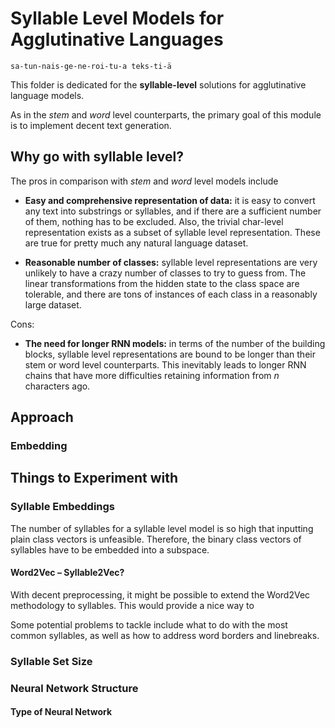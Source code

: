 # Syllable Level Models for Agglutinative Languages

```
sa-tun-nais-ge-ne-roi-tu-a teks-ti-ä
```

This folder is dedicated for the __syllable-level__ solutions for agglutinative language models.

As in the _stem_ and _word_ level counterparts, the primary goal of this module is to implement decent text generation.

## Why go with syllable level?

The pros in comparison with _stem_ and _word_ level models include

* __Easy and comprehensive representation of data:__ it is easy to convert any text into substrings or syllables, and if there are a sufficient number of them, nothing has to be excluded. Also, the trivial char-level representation exists as a subset of syllable level representation. These are true for pretty much any natural language dataset. 

* __Reasonable number of classes:__ syllable level representations are very unlikely to have a crazy number of classes to try to guess from. The linear transformations from the hidden state to the class space are tolerable, and there are tons of instances of each class in a reasonably large dataset.

Cons:

* __The need for longer RNN models:__ in terms of the number of the building blocks, syllable level representations are bound to be longer than their stem or word level counterparts. This inevitably leads to longer RNN chains that have more difficulties retaining information from _n_ characters ago.


## Approach

### Embedding 

## Things to Experiment with

### Syllable Embeddings

The number of syllables for a syllable level model is so high that inputting plain class vectors is unfeasible. Therefore, the binary class vectors of syllables have to be embedded into a subspace.


#### Word2Vec – Syllable2Vec?

With decent preprocessing, it might be possible to extend the Word2Vec methodology to syllables. This would provide a nice way to 

Some potential problems to tackle include what to do with the most common syllables, as well as how to address word borders and linebreaks.

### Syllable Set Size


### Neural Network Structure

#### Type of Neural Network



